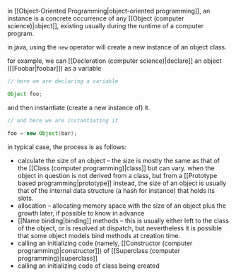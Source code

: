 in [[Object-Oriented Programming|object-oriented programming]], an instance is a concrete occurrence of any [[Object (computer science)|object]], existing usually during the runtime of a computer program.

in java, using the `new` operator will create a new instance of an object class.

for example, we can [[Decleration (computer science)|declare]] an object ([[Foobar|foobar]]) as a variable

```java
// here we are declaring a variable

Object foo;
```

and then instantiate (create a new instance of) it.

```java 
// and here we are instantiating it

foo = new Object(bar);
```

in typical case, the process is as follows:

- calculate the size of an object – the size is mostly the same as that of the [[Class (computer programming)|class]] but can vary. when the object in question is not derived from a class, but from a [[Prototype based programming|prototype]] instead, the size of an object is usually that of the internal data structure (a hash for instance) that holds its slots.
- allocation – allocating memory space with the size of an object plus the growth later, if possible to know in advance
- [[Name binding|binding]] methods – this is usually either left to the class of the object, or is resolved at dispatch, but nevertheless it is possible that some object models bind methods at creation time.
- calling an initializing code (namely, [[Constructor (computer programming)|constructor]]) of [[Superclass (computer programming)|superclass]]
- calling an initializing code of class being created